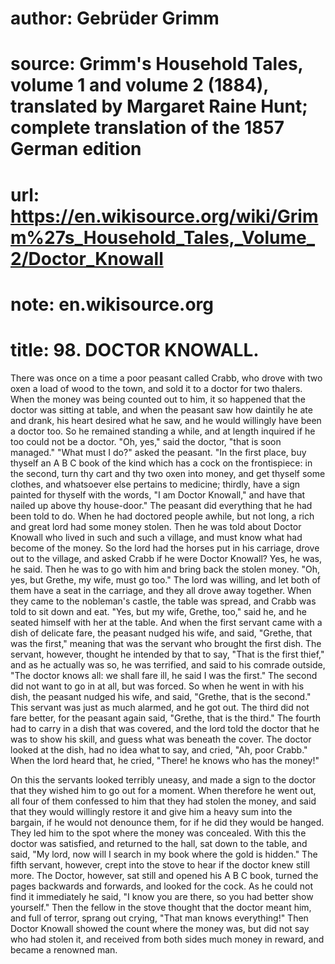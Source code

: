 # author: Gebrüder Grimm
# source: Grimm's Household Tales, volume 1 and volume 2 (1884), translated by Margaret Raine Hunt; complete translation of the 1857 German edition
# url: https://en.wikisource.org/wiki/Grimm%27s_Household_Tales,_Volume_2/Doctor_Knowall
# note: en.wikisource.org
# title: 98. DOCTOR KNOWALL. 

There was once on a time a poor peasant called Crabb, who drove with two oxen a load of wood to the town, and sold it to a doctor for two thalers. When the money was being counted out to him, it so happened that the doctor was sitting at table, and when the peasant saw how daintily he ate and drank, his heart desired what he saw, and he would willingly have been a doctor too. So he remained standing a while, and at length inquired if he too could not be a doctor. "Oh, yes," said the doctor, "that is soon managed." "What must I do?" asked the peasant. "In the first place, buy thyself an A B C book of the kind which has a cock on the frontispiece: in the second, turn thy cart and thy two oxen into money, and get thyself some clothes, and whatsoever else pertains to medicine; thirdly, have a sign painted for thyself with the words, "I am Doctor Knowall," and have that nailed up above thy house-door." The peasant did everything that he had been told to do. When he had doctored people awhile, but not long, a rich and great lord had some money stolen. Then he was told about Doctor Knowall who lived in such and such a village, and must know what had become of the money. So the lord had the horses put in his carriage, drove out to the village, and asked Crabb if he were Doctor Knowall? Yes, he was, he said. Then he was to go with him and bring back the stolen money. "Oh, yes, but Grethe, my wife, must go too." The lord was willing, and let both of them have a seat in the carriage, and they all drove away together. When they came to the nobleman's castle, the table was spread, and Crabb was told to sit down and eat. "Yes, but my wife, Grethe, too," said he, and he seated himself with her at the table. And when the first servant came with a dish of delicate fare, the peasant nudged his wife, and said, "Grethe, that was the first," meaning that was the servant who brought the first dish. The servant, however, thought he intended by that to say, "That is the first thief," and as he actually was so, he was terrified, and said to his comrade outside, "The doctor knows all: ​we shall fare ill, he said I was the first." The second did not want to go in at all, but was forced. So when he went in with his dish, the peasant nudged his wife, and said, "Grethe, that is the second." This servant was just as much alarmed, and he got out. The third did not fare better, for the peasant again said, "Grethe, that is the third." The fourth had to carry in a dish that was covered, and the lord told the doctor that he was to show his skill, and guess what was beneath the cover. The doctor looked at the dish, had no idea what to say, and cried, "Ah, poor Crabb." When the lord heard that, he cried, "There! he knows who has the money!" 

On this the servants looked terribly uneasy, and made a sign to the doctor that they wished him to go out for a moment. When therefore he went out, all four of them confessed to him that they had stolen the money, and said that they would willingly restore it and give him a heavy sum into the bargain, if he would not denounce them, for if he did they would be hanged. They led him to the spot where the money was concealed. With this the doctor was satisfied, and returned to the hall, sat down to the table, and said, "My lord, now will I search in my book where the gold is hidden." The fifth servant, however, crept into the stove to hear if the doctor knew still more. The Doctor, however, sat still and opened his A B C book, turned the pages backwards and forwards, and looked for the cock. As he could not find it immediately he said, "I know you are there, so you had better show yourself." Then the fellow in the stove thought that the doctor meant him, and full of terror, sprang out crying, "That man knows everything!" Then Doctor Knowall showed the count where the money was, but did not say who had stolen it, and received from both sides much money in reward, and became a renowned man. 

